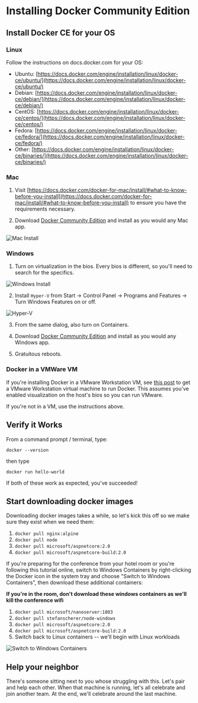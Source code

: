Installing Docker Community Edition
===================================

Install Docker CE for your OS
-----------------------------

### Linux

Follow the instructions on docs.docker.com for your OS:

- Ubuntu: [https://docs.docker.com/engine/installation/linux/docker-ce/ubuntu/](https://docs.docker.com/engine/installation/linux/docker-ce/ubuntu/)
- Debian: [https://docs.docker.com/engine/installation/linux/docker-ce/debian/](https://docs.docker.com/engine/installation/linux/docker-ce/debian/)
- CentOS: [https://docs.docker.com/engine/installation/linux/docker-ce/centos/](https://docs.docker.com/engine/installation/linux/docker-ce/centos/)
- Fedora: [https://docs.docker.com/engine/installation/linux/docker-ce/fedora/](https://docs.docker.com/engine/installation/linux/docker-ce/fedora/)
- Other: [https://docs.docker.com/engine/installation/linux/docker-ce/binaries/](https://docs.docker.com/engine/installation/linux/docker-ce/binaries/)


### Mac

1. Visit [https://docs.docker.com/docker-for-mac/install/#what-to-know-before-you-install](https://docs.docker.com/docker-for-mac/install/#what-to-know-before-you-install) to ensure you have the requirements necessary.

2. Download [Docker Community Edition](https://store.docker.com/search?offering=community&type=edition) and install as you would any Mac app.

![Mac Install](mac.png)


### Windows

1. Turn on virtualization in the bios.  Every bios is different, so you'll need to search for the specifics.

![Windows Install](windows.gif)

2. Install `Hyper-V` from Start -> Control Panel -> Programs and Features -> Turn Windows Features on or off.

![Hyper-V](hyperv.png)

3. From the same dialog, also turn on Containers.

4. Download [Docker Community Edition](https://store.docker.com/search?offering=community&type=edition) and install as you would any Windows app.

5. Gratuitous reboots.


### Docker in a VMWare VM

If you're installing Docker in a VMware Workstation VM, see [this post](https://communities.vmware.com/thread/498837) to get a VMware Workstation virtual machine to run Docker.  This assumes you've enabled visualization on the host's bios so you can run VMware.

If you're not in a VM, use the instructions above.


Verify it Works
---------------

From a command prompt / terminal, type:

`docker --version`

then type

`docker run hello-world`

If both of these work as expected, you've succeeded!


Start downloading docker images
-------------------------------

Downloading docker images takes a while, so let's kick this off so we make sure they exist when we need them:

1. `docker pull nginx:alpine`
2. `docker pull node`
3. `docker pull microsoft/aspnetcore:2.0`
4. `docker pull microsoft/aspnetcore-build:2.0`

If you're preparing for the conference from your hotel room or you're following this tutorial online, switch to Windows Containers by right-clicking the Docker icon in the system tray and choose "Switch to Windows Containers", then download these additional containers:

**If you're in the room, don't download these windows containers as we'll kill the conference wifi**

1. `docker pull microsoft/nanoserver:1803`
2. `docker pull stefanscherer/node-windows`
3. `docker pull microsoft/aspnetcore:2.0`
4. `docker pull microsoft/aspnetcore-build:2.0`
5. Switch back to Linux containers -- we'll begin with Linux workloads

![Switch to Windows Containers](switch-to-windows.png)


Help your neighbor
------------------

There's someone sitting next to you whose struggling with this.  Let's pair and help each other.  When that machine is running, let's all celebrate and join another team.  At the end, we'll celebrate around the last machine.
